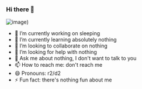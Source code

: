 ### Hi there 👋
![image](https://user-images.githubusercontent.com/129084273/227985566-d55c065e-503b-4d34-8019-6ea0d6b5e56d.png))

- 🔭 I’m currently working on sleeping
- 🌱 I’m currently learning absolutely nothing
- 👯 I’m looking to collaborate on nothing
- 🤔 I’m looking for help with nothing
- 💬 Ask me about nothing, I don't want to talk to you
- 📫 How to reach me: don't reach me
- 😄 Pronouns: r2/d2
- ⚡ Fun fact: there's nothing fun about me
